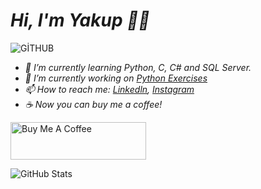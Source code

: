 # *Hi, I'm Yakup 👋🏼*

![GİTHUB](https://user-images.githubusercontent.com/73075252/160620535-83cacf4a-2aa6-4310-b646-a47558667b93.png)


 - *🌱 I’m currently learning Python, C, C# and SQL Server.*
 - *🔭 I’m currently working on [Python Exercises](https://github.com/Yakupacs/Python-Cursus-BTK.git)*
 - *📫 How to reach me: [Linkedln](https://www.linkedin.com/in/yakup-açış-aa77751ab/), [Instagram](https://www.instagram.com/yakupacs/)*
 - *☕️ Now you can buy me a coffee!*

<a href="https://www.buymeacoffee.com/yakupacs" target="_blank"><img src="https://cdn.buymeacoffee.com/buttons/v2/default-yellow.png" alt="Buy Me A Coffee" style="height: 60px !important;width: 217px !important;" ></a>
<!--
**Yakupacs/Yakupacs** is a ✨ _special_ ✨ repository because its `README.md` (this file) appears on your GitHub profile.

Here are some ideas to get you started:

- 🔭 I’m currently working on  
- 🌱 I’m currently learning ...
- 👯 I’m looking to collaborate on ...
- 🤔 I’m looking for help with ...
- 💬 Ask me about ...
- 📫 How to reach me: ...
- 😄 Pronouns: ...
- ⚡ Fun fact: ...
-->

![GitHub Stats](https://github-readme-stats.vercel.app/api?username=Yakupacs&theme=radical)
